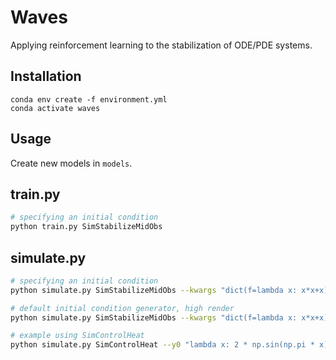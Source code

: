 # Waves

Applying reinforcement learning to the stabilization of ODE/PDE systems.

## Installation

```
conda env create -f environment.yml
conda activate waves
```

## Usage

Create new models in `models`.

## train.py

```bash
# specifying an initial condition
python train.py SimStabilizeMidObs
```

## simulate.py

```bash
# specifying an initial condition
python simulate.py SimStabilizeMidObs --kwargs "dict(f=lambda x: x*x+x)" --y0 "lambda x: np.cos(8 * x * np.pi) * 0.01" --dt 3e-4 --dx 1e-3 --xmin 0 --xmax 1 --tmax 2 --no_save

# default initial condition generator, high render
python simulate.py SimStabilizeMidObs --kwargs "dict(f=lambda x: x*x+x)" --dt 3e-5 --dx 1e-3 --xmin 0 --xmax 1 --tmax 2 --render_speed 0.5 --render_fps 60

# example using SimControlHeat
python simulate.py SimControlHeat --y0 "lambda x: 2 * np.sin(np.pi * x)" --dt 0.45e-4 --dx 1e-2 --xmin 0 --xmax 1 --tmax 1.0 --render_speed 0.5
```
